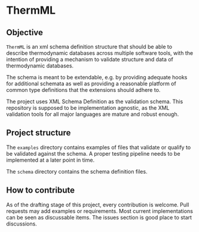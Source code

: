 # ThermML

## Objective

`ThermML` is an xml schema definition structure that should be able to describe
thermodynamic databases across multiple software tools, with the intention of
providing a mechanism to validate structure and data of thermodynamic databases.

The schema is meant to be extendable, e.g. by providing adequate hooks for
additional schemata as well as providing a reasonable platform of common type
definitions that the extensions should adhere to.

The project uses XML Schema Definition as the validation schema. This repository
is supposed to be implementation agnostic, as the XML validation tools for all
major languages are mature and robust enough.

## Project structure

The `examples` directory contains examples of files that validate or qualify to
be validated against the schema. A proper testing pipeline needs to be
implemented at a later point in time.

The `schema` directory contains the schema definition files.

## How to contribute

As of the drafting stage of this project, every contribution is welcome. Pull
requests may add examples or requirements. Most current implementations can be
seen as discussable items. The issues section is good place to start discussions.




